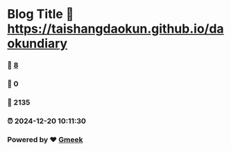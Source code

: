 # Blog Title :link: https://taishangdaokun.github.io/daokundiary 
### :page_facing_up: [8](https://taishangdaokun.github.io/daokundiary/tag.html) 
### :speech_balloon: 0 
### :hibiscus: 2135 
### :alarm_clock: 2024-12-20 10:11:30 
### Powered by :heart: [Gmeek](https://github.com/Meekdai/Gmeek)

